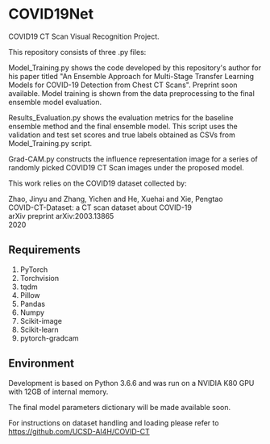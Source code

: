# COVID19Net
COVID19 CT Scan Visual Recognition Project.

This repository consists of three .py files:

Model_Training.py shows the code developed by this repository's author for his paper titled "An Ensemble Approach for Multi-Stage Transfer Learning Models for COVID-19 Detection from Chest CT Scans". Preprint soon available. Model training is shown from the data preprocessing to the final ensemble model evaluation.

Results_Evaluation.py shows the evaluation metrics for the baseline ensemble method and the final ensemble model. This script uses the validation and test set scores and true labels obtained as CSVs from Model_Training.py script.

Grad-CAM.py constructs the influence representation image for a series of randomly picked COVID19 CT Scan images under the proposed model.

This work relies on the COVID19 dataset collected by:

Zhao, Jinyu and Zhang, Yichen and He, Xuehai and Xie, Pengtao <br/>
COVID-CT-Dataset: a CT scan dataset about COVID-19 <br/>
arXiv preprint arXiv:2003.13865 <br/>
2020

## Requirements

1. PyTorch
1. Torchvision
1. tqdm
1. Pillow
1. Pandas
1. Numpy
1. Scikit-image
1. Scikit-learn
1. pytorch-gradcam

## Environment

Development is based on Python 3.6.6 and was run on a NVIDIA K80 GPU with 12GB of internal memory.

The final model parameters dictionary will be made available soon.

For instructions on dataset handling and loading please refer to https://github.com/UCSD-AI4H/COVID-CT
